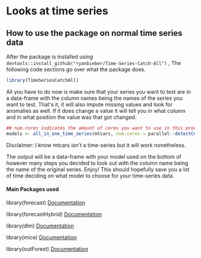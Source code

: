 # Looks at time series


## How to use the package on normal time series data

After the package is installed using ```devtools::install_github("ryanbieber/Time-Series-Catch-All")``` , The following code sections go over what the package does.


``` r
library(TimeSeriesCatchAll)
```
All you have to do now is make sure that your series you want to test are in a data-frame with the column names being the names of the series you want to test. That's it, it will also impute missing values and look for anomalies as well. If it does change a value it will tell you in what column and in what position the value was that got changed.

```r
## num.cores indicates the amount of cores you want to use in this process
models <- all_in_one_time_series(mtcars, num.cores = parallel::detectCores()-1)
```

Disclaimer: I know mtcars isn't a time-series but it will work nonetheless.

The output will be a data-frame with your model used on the bottom of however many steps you decided to look out with the column name being the name of the original series. Enjoy! This should hopefully save you a lot of time deciding on what model to choose for your time-series data.

#### Main Packages used
library(forecast) [Documentation](https://cran.r-project.org/web/packages/forecast/forecast.pdf)

library(forecastHybrid) [Documentation](https://cran.r-project.org/web/packages/forecastHybrid/forecastHybrid.pdf)

library(dlm) [Documentation](https://cran.r-project.org/web/packages/dlm/dlm.pdf)

library(mice) [Documentation](https://cran.r-project.org/web/packages/mice/mice.pdf)

library(outForest) [Documentation](https://cran.r-project.org/web/packages/outForest/vignettes/outRanger.html)


